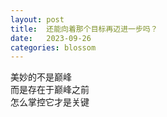 ```yaml
---
layout: post
title:  还能向着那个目标再迈进一步吗？
date:   2023-09-26
categories: blossom
---
```


美妙的不是巅峰  
而是存在于巅峰之前  
怎么掌控它才是关键  